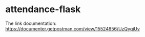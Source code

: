 # attendance-flask

The link documentation: https://documenter.getpostman.com/view/15524856/UzQyqiUv
